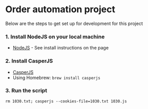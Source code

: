 # Order automation project

Below are the steps to get set up for development for this project

### 1. Install NodeJS on your local machine
* [NodeJS](http://nodejs.org) - See install instructions on the page

### 2. Install CasperJS
* [CasperJS](http://casperjs.org/installation.html)
* Using Homebrew: `brew install casperjs`


### 3. Run the script
`rm 1030.txt; casperjs --cookies-file=1030.txt 1030.js`
